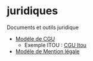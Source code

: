 # juridiques
Documents et outils juridique 

- [Modéle de CGU](CGU.md)
   - Exemple ITOU : [CGU Itou](https://doc.inclusion.beta.gouv.fr/mentions/conditions-generales-dutilisation)
- [Modéle de Mention légale](Mentions-légales.md)
